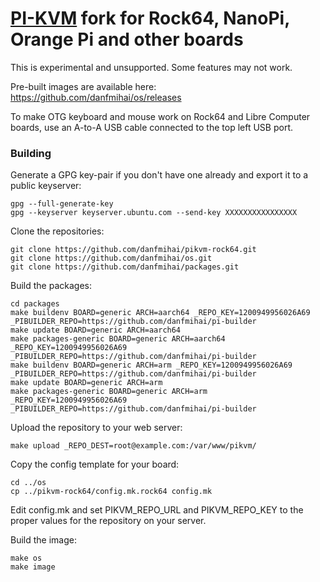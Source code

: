 # [PI-KVM](https://github.com/pikvm/pikvm) fork for Rock64, NanoPi, Orange Pi and other boards

This is experimental and unsupported. Some features may not work.

Pre-built images are available here: https://github.com/danfmihai/os/releases

To make OTG keyboard and mouse work on Rock64 and Libre Computer boards, use an A-to-A USB cable connected to the top left USB port.

### Building

Generate a GPG key-pair if you don't have one already and export it to a public keyserver: 

    gpg --full-generate-key
    gpg --keyserver keyserver.ubuntu.com --send-key XXXXXXXXXXXXXXXX


Clone the repositories:

	git clone https://github.com/danfmihai/pikvm-rock64.git
	git clone https://github.com/danfmihai/os.git
	git clone https://github.com/danfmihai/packages.git 
	
Build the packages:
    
    cd packages
    make buildenv BOARD=generic ARCH=aarch64 _REPO_KEY=1200949956026A69 _PIBUILDER_REPO=https://github.com/danfmihai/pi-builder
    make update BOARD=generic ARCH=aarch64
    make packages-generic BOARD=generic ARCH=aarch64 _REPO_KEY=1200949956026A69 _PIBUILDER_REPO=https://github.com/danfmihai/pi-builder
    make buildenv BOARD=generic ARCH=arm _REPO_KEY=1200949956026A69 _PIBUILDER_REPO=https://github.com/danfmihai/pi-builder
    make update BOARD=generic ARCH=arm
    make packages-generic BOARD=generic ARCH=arm _REPO_KEY=1200949956026A69 _PIBUILDER_REPO=https://github.com/danfmihai/pi-builder


Upload the repository to your web server:

	make upload _REPO_DEST=root@example.com:/var/www/pikvm/
	
Copy the config template for your board:

	cd ../os
	cp ../pikvm-rock64/config.mk.rock64 config.mk
	
Edit config.mk and set PIKVM_REPO_URL and PIKVM_REPO_KEY to the proper values for the repository on your server.

Build the image:

	make os
	make image

